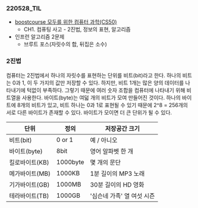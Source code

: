 ### 220528_TIL

- [boostcourse 모두를 위한 컴퓨터 과학(CS50)](https://www.boostcourse.org/cs112/joinLectures/41307)
  - CH1. 컴퓨팅 사고 - 2진법, 정보의 표현, 알고리즘
- 인프런 알고리즘 2문제
  - 브루트 포스(자릿수의 합, 뒤집은 소수)

### 2진법

컴퓨터는 2진법에서 하나의 자릿수를 표현하는 단위를 비트(bit)라고 한다. 하나의 비트는 0과 1, 이 두 가지의 값만 저장할 수 있다. 하지만, 비트 1개는 많은 양의 데이터를 나타내기에 턱없이 부족하다. 그렇기 때문에 여러 숫자 조합을 컴퓨터에 나타내기 위해 비트열을 사용한다. 바이트(byte)는 여덟 개의 비트가 모여 만들어진 것이다. 하나의 바이트에 8개의 비트가 있고, 비트 하나는 0과 1로 표현될 수 있기 때문에 2^8 = 256개의 서로 다른 바이트가 존재할 수 있다. 바이트가 모이면 더 큰 단위가 될 수 있다.

| 단위           | 정의     | 저장공간 크기              |
| -------------- | -------- | -------------------------- |
| 비트(bit)      | 0 or 1   | 예 / 아니오                |
| 바이트(byte)   | 8bit     | 영어 알파벳 한 개          |
| 킬로바이트(KB) | 1000byte | 몇 개의 문단               |
| 메가바이트(MB) | 1000KB   | 1분 길이의 MP3 노래        |
| 기가바이트(GB) | 1000MB   | 30분 길이의 HD 영화        |
| 테라바이트(TB) | 1000GB   | '심슨네 가족' 열 여섯 시즌 |
